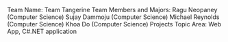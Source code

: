 Team Name: Team Tangerine
Team Members and Majors: Ragu Neopaney (Computer Science)
                         Sujay Dammoju (Computer Science)
                         Michael Reynolds (Computer Science)
                         Khoa Do (Computer Science)
Projects Topic Area: Web App, C#.NET application
